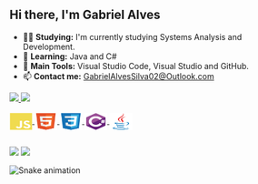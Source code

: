 ## Hi there, I'm Gabriel Alves

- 👨‍🎓 **Studying:** I'm currently studying Systems Analysis and Development.
- 🌱 **Learning:** Java and C#
- 🎒 **Main Tools:** Visual Studio Code, Visual Studio and GitHub.
- 📫 **Contact me:** GabrielAlvesSilva02@Outlook.com

 <div>
  <a href="https://github.com/ogabrielalves">
  <img height="180em" src="https://github-readme-stats.vercel.app/api?username=ogabrielalves&show_icons=true&theme=outrun&include_all_commits=true&count_private=true"/>
  <img height="180em" src="https://github-readme-stats.vercel.app/api/top-langs/?username=ogabrielalves&layout=compact&langs_count=7&theme=outrun"/>
</div>
  
  <div style="display: inline_block"><br>
  <img align="center" alt="Gabriel-Js" height="30" width="40" src="https://raw.githubusercontent.com/devicons/devicon/master/icons/javascript/javascript-plain.svg"> 
  <img align="center" alt="Gabriel-HTML" height="30" width="40" src="https://raw.githubusercontent.com/devicons/devicon/master/icons/html5/html5-original.svg">
  <img align="center" alt="Gabriel-CSS" height="30" width="40" src="https://raw.githubusercontent.com/devicons/devicon/master/icons/css3/css3-original.svg">
  <img align="center" alt="Gabriel-Csharp" height="30" width="40" src="https://raw.githubusercontent.com/devicons/devicon/master/icons/csharp/csharp-original.svg">
  <img align="center" alt="Gabriel-Python" height="30" width="40" src="https://raw.githubusercontent.com/devicons/devicon/master/icons/java/java-original.svg">  
</div>
  
  ##
  
  <div>   
 <a href="https://discord.gg/G9GPg5SA75" target="_blank"><img src="https://img.shields.io/badge/Discord-7289DA?style=for-the-badge&logo=discord&logoColor=white" target="_blank"></a>  
  <a href="https://www.linkedin.com/in/rafaella-ballerini-45875016a" target="_blank"><img src="https://img.shields.io/badge/-LinkedIn-%230077B5?style=for-the-badge&logo=linkedin&logoColor=white" target="_blank"></a> 
 
  ![Snake animation](https://github.com/gabrielalves02/gabrielalves02/blob/output/github-contribution-grid-snake.svg)
 
</div>
